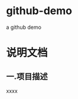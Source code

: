 <!--
 * @Author: 橙汁橙甸甸 1091151641@qq.com
 * @Date: 2022-12-15 17:29:45
 * @LastEditors: 橙汁橙甸甸 1091151641@qq.com
 * @LastEditTime: 2022-12-15 17:34:59
 * @FilePath: \5.Node-Webpack-Git\07-Git版本控制高级\04-github-demo\README.md
 * @Description: 这是默认设置,请设置`customMade`, 打开koroFileHeader查看配置 进行设置: https://github.com/OBKoro1/koro1FileHeader/wiki/%E9%85%8D%E7%BD%AE
-->
# github-demo
a github demo


# 说明文档
## 一.项目描述
xxxx
